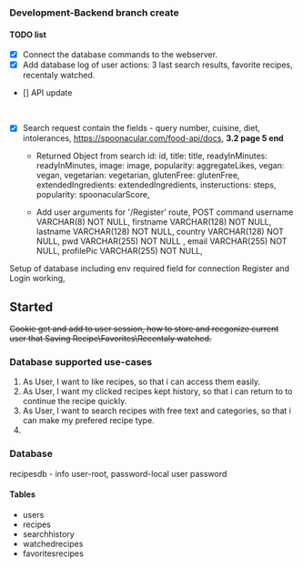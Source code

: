 ### Development-Backend branch create

#### TODO list
- [x] Connect the database commands to the webserver.
- [x] Add database log of user actions: 3 last search results, favorite recipes, recentaly watched.
- [] API update
<br>

- [x] Search request contain the fields -  query number, cuisine, diet, intolerances, https://spoonacular.com/food-api/docs, <b>3.2 page 5 end</b>
  - Returned Object from search id: id,
        title: title,
        readyInMinutes: readyInMinutes,
        image: image,
        popularity: aggregateLikes,
        vegan: vegan,
        vegetarian: vegetarian,
        glutenFree: glutenFree,
        extendedIngredients: extendedIngredients,
        insteructions: steps,
        popularity: spoonacularScore,
        
  - Add user arguments for '/Register' route, POST command
      username VARCHAR(8) NOT NULL,
      firstname VARCHAR(128) NOT NULL, 
      lastname VARCHAR(128) NOT NULL,
      country VARCHAR(128) NOT NULL,
      pwd VARCHAR(255) NOT NULL ,
      email VARCHAR(255) NOT NULL,
      profilePic VARCHAR(255) NOT NULL,

                                    
Setup of database including env required field for connection
Register and Login working,

## Started
<del>Cookie get and add to user session, how to store and recgonize current user that 
Saving Recipe\Favorites\Recentaly watched.</del>

### Database supported use-cases
1)  As User, I want to like recipes, so that i can access them easily.
2)  As User, I want my clicked recipes kept history, so that i can return to to continue the recipe quickly.  
3)  As User, I want to search recipes with free text and categories, so that i can make my prefered recipe type.
4)  
  

### Database
recipesdb - info user-root, password-local user password
#### Tables
- users
- recipes
- searchhistory
- watchedrecipes
- favoritesrecipes
  
